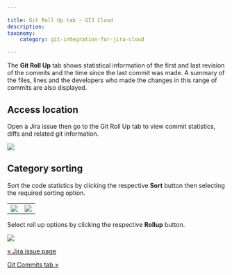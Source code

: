 ```yaml
---
 
title: Git Roll Up tab - GIJ Cloud
description:
taxonomy:
    category: git-integration-for-jira-cloud

---
```

The **Git Roll Up** tab shows statistical information of the first and last revision of the commits and the time since the last commit was made. A summary of the files, lines and the developers who made the changes in this range of commits are also displayed.

## Access location

Open a Jira issue then go to the Git Roll Up tab to view commit statistics, diffs and related git information.

![](https://bigbrassband.atlassian.net/wiki/download/thumbnails/1923025721/gitcloud-jira-issue-rollup-tab.png?version=1&modificationDate=1635416418234&cacheVersion=1&api=v2&width=680&height=549)

## Category sorting

Sort the code statistics by clicking the respective **Sort** button then selecting the required sorting option.

|     |     |
| --- | --- |
| ![](https://bigbrassband.atlassian.net/wiki/download/thumbnails/1923025721/gitcloud-git-rollup-sort01.png?version=1&modificationDate=1635417146113&cacheVersion=1&api=v2&width=168&height=228) | ![](https://bigbrassband.atlassian.net/wiki/download/thumbnails/1923025721/gitcloud-git-rollup-sort02.png?version=1&modificationDate=1635417306092&cacheVersion=1&api=v2&width=168&height=288) |


Select roll up options by clicking the respective **Rollup** button.

![](https://bigbrassband.atlassian.net/wiki/download/thumbnails/1923025721/gitcloud-git-rollup-sort03.png?version=1&modificationDate=1635418846848&cacheVersion=1&api=v2&width=183&height=258)

[« Jira issue page](/wiki/spaces/GITCLOUD/pages/1923025695/Jira+issue+page)

[Git Commits tab »](/wiki/spaces/GITCLOUD/pages/1923025766/Git+Commits+tab)

